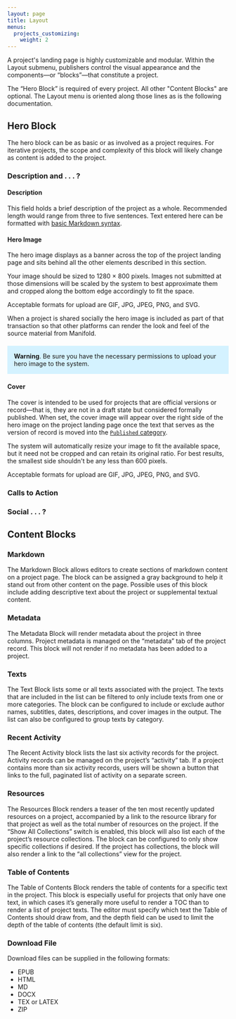 ```yaml
---
layout: page
title: Layout
menus:
  projects_customizing:
    weight: 2
---
```


A project's landing page is highly customizable and modular. Within the Layout submenu, publishers control the visual appearance and the components—or “blocks”—that constitute a project.

<!-- Insert a graphic to show the blocks generally -->

The “Hero Block” is required of every project. All other "Content Blocks" are optional. The Layout menu is oriented along those lines as is the following documentation.

## Hero Block

The hero block can be as basic or as involved as a project requires. For iterative projects, the scope and complexity of this block will likely change as content is added to the project.

### Description and  . . . ?

<a name="description"></a>
#### Description

This field holds a brief description of the project as a whole. Recommended length would range from three to five sentences. Text entered here can be formatted with [basic Markdown syntax](https://help.github.com/articles/basic-writing-and-formatting-syntax/).

<a name="hero"></a>
#### Hero Image

The hero image displays as a banner across the top of the project landing page and sits behind all the other elements described in this section.

Your image should be sized to 1280 × 800 pixels. Images not submitted at those dimensions will be scaled by the system to best approximate them and cropped along the bottom edge accordingly to fit the space.

Acceptable formats for upload are GIF, JPG, JPEG, PNG, and SVG.

When a project is shared socially the hero image is included as part of that transaction so that other platforms can render the look and feel of the source material from Manifold.

<div style="background: #d4f2ff; margin: 20px 0; padding: 15px;">
<strong>Warning</strong>. Be sure you have the necessary permissions to upload your hero image to the system.
</div>

#### Cover

The cover is intended to be used for projects that are official versions or record—that is, they are not in a draft state but considered formally published. When set, the cover image will appear over the right side of the hero image on the project landing page once the text that serves as the version of record is moved into the [`Published` category](/docs/projects/customizing/texts.html#grouping-texts).

The system will automatically resize your image to fit the available space, but it need not be cropped and can retain its original ratio. For best results, the smallest side shouldn't be any less than 600 pixels.

Acceptable formats for upload are GIF, JPG, JPEG, PNG, and SVG.

### Calls to Action

### Social . . . ?

## Content Blocks

### Markdown

The Markdown Block allows editors to create sections of markdown content on a project page. The block can be assigned a gray background to help it stand out from other content on the page. Possible uses of this block include adding descriptive text about the project or supplemental textual content.

### Metadata

The Metadata Block will render metadata about the project in three columns. Project metadata is managed on the “metadata” tab of the project record. This block will not render if no metadata has been added to a project.

### Texts

The Text Block lists some or all texts associated with the project. The texts that are included in the list can be filtered to only include texts from one or more categories. The block can be configured to include or exclude author names, subtitles, dates, descriptions, and cover images in the output. The list can also be configured to group texts by category.

### Recent Activity

The Recent Activity block lists the last six activity records for the project. Activity records can be managed on the project’s “activity” tab. If a project contains more than six activity records, users will be shown a button that links to the full, paginated list of activity on a separate screen.

### Resources

The Resources Block renders a teaser of the ten most recently updated resources on a project, accompanied by a link to the resource library for that project as well as the total number of resources on the project. If the “Show All Collections” switch is enabled, this block will also list each of the project’s resource collections. The block can be configured to only show specific collections if desired. If the project has collections, the block will also render a link to the “all collections” view for the project.

### Table of Contents

The Table of Contents Block renders the table of contents for a specific text in the project. This block is especially useful for projects that only have one text, in which cases it’s generally more useful to render a TOC than to render a list of project texts. The editor must specify which text the Table of Contents should draw from, and the depth field can be used to limit the depth of the table of contents (the default limit is six).

<!-- Is the following still accurate? -->
### Download File

Download files can be supplied in the following formats:

- EPUB
- HTML
- MD
- DOCX
- TEX or LATEX
- ZIP
